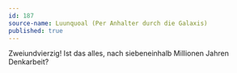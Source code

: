 ```yaml
---
id: 187
source-name: Luunquoal (Per Anhalter durch die Galaxis)
published: true
---
```

Zweiundvierzig! Ist das alles, nach siebeneinhalb Millionen Jahren Denkarbeit?
